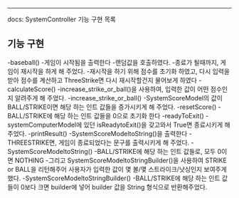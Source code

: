 ---
docs: SystemController 기능 구현 목록
## 기능 구현

-baseball()
-게임이 시작됨을 출력한다
-랜덤값을 호출하였다.
-종료가 될때까지, 게임이 재시작을 하게 해 주었다.
-재시작을 하기 위해 점수를 초기화 하였고, 다시 입력을 받아 점수를 계산하고 ThreeStrike면 다시 재시작할건지 물어보게 하였다
-calculateScore()
-increase_strike_or_ball()을 사용하여, 입력한 값이 어떤 점수인지 알려주게 해 주었다.
-increase_strike_or_ball()
-SystemScoreModel의 값이 BALL/STRIKE이면 해당 하는 인트 값들을 증가시키게 해 주었다.
-resetScore()
-BALL/STRIKE에 해당 하는 인트 값들을 0으로 초기화 한다
-readyToExit()
-systemComputerModel에 있던 isReadytoExit()을 갖고와서 True면 종료시키게 해주었다.
-printResult()
-SystemScoreModeltoString()을 출력한다
-THREESTRIKE면, 게임이 종료되었다는 문구를 출력시키게 해 주었다.
-SystemScoreModeltoString()
-BALL/STRIKE에 해당 하는 인트 값들로, 모두 0이면 NOTHING
-그리고 SystemScoreModeltoStringBuilder()을 사용하여 STRIKE  or  BALL을 리턴해주어 사용자가 입력한 값이 몇 볼/몇 스트라이크/낫싱인지 보여주게 했다.
-SystemScoreModeltoStringBuilder()
-BALL/STRIKE에 해당 하는 인트 값들이 0보다 크면 builder에 넣어 builder 값을 String 형식으로 반환해주었다.